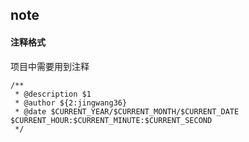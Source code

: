 ## note
#### 注释格式
项目中需要用到注释
```
/**
 * @description $1
 * @author ${2:jingwang36}
 * @date $CURRENT_YEAR/$CURRENT_MONTH/$CURRENT_DATE $CURRENT_HOUR:$CURRENT_MINUTE:$CURRENT_SECOND
 */
```